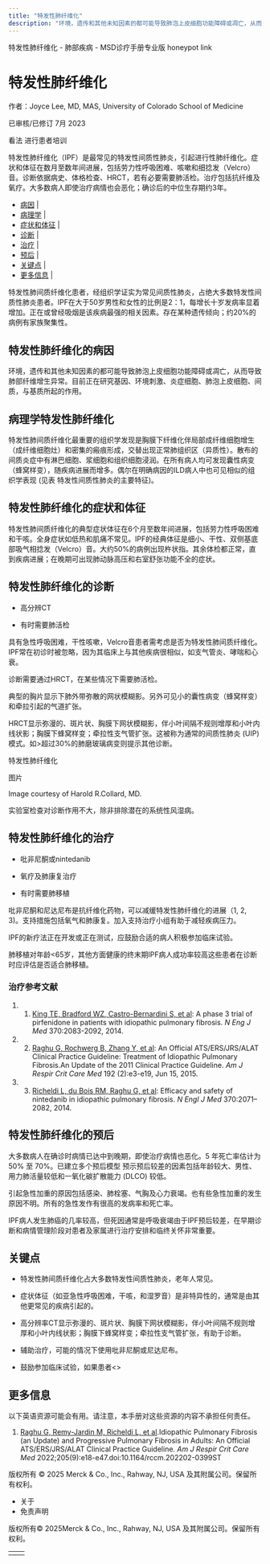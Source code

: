 ```yaml
---
title: "特发性肺纤维化"
description: "环境，遗传和其他未知因素的都可能导致肺泡上皮细胞功能障碍或凋亡，从而导致肺部纤维增生异常。目前正在研究基因、环境刺激、炎症细胞、肺泡上皮细胞、间质，与基质所起的作用。"
---
```


﻿特发性肺纤维化 \- 肺部疾病 \- MSD诊疗手册专业版 honeypot link

# 特发性肺纤维化

作者：Joyce Lee, MD, MAS, University of Colorado School of Medicine

已审核/已修订 7月 2023

看法 进行患者培训

特发性肺纤维化（IPF）是最常见的特发性间质性肺炎，引起进行性肺纤维化。症状和体征在数月至数年间进展，包括劳力性呼吸困难、咳嗽和细捻发（Velcro）音。诊断依据病史、体格检查、HRCT，若有必要需要肺活检。治疗包括抗纤维及氧疗。大多数病人即使治疗病情也会恶化；确诊后的中位生存期约3年。

- [病因](#病因_v8496440_zh) \|
- [病理学](#病理学_v8496443_zh) \|
- [症状和体征](#症状和体征_v8496447_zh) \|
- [诊断](#诊断_v8496450_zh) \|
- [治疗](#治疗_v8496467_zh) \|
- [预后](#预后_v8496462_zh) \|
- [关键点](#关键点_v8496479_zh) \|
- [更多信息](#更多信息_v82329832_zh) \|

特发性肺间质纤维化患者，经组织学证实为常见间质性肺炎，占绝大多数特发性间质性肺炎患者。IPF在大于50岁男性和女性的比例是2：1，每增长十岁发病率显着增加。正在或曾经吸烟是该疾病最强的相关因素。存在某种遗传倾向；约20%的病例有家族聚集性。

## 特发性肺纤维化的病因

环境，遗传和其他未知因素的都可能导致肺泡上皮细胞功能障碍或凋亡，从而导致肺部纤维增生异常。目前正在研究基因、环境刺激、炎症细胞、肺泡上皮细胞、间质，与基质所起的作用。

## 病理学特发性肺纤维化

特发性肺间质纤维化最重要的组织学发现是胸膜下纤维化伴局部成纤维细胞增生（成纤维细胞灶）和密集的瘢痕形成，交替出现正常肺组织区（异质性）。散布的间质炎症中有淋巴细胞、浆细胞和组织细胞浸润。在所有病人均可发现囊性病变（蜂窝样变），随疾病进展而增多。偶尔在明确病因的ILD病人中也可见相似的组织学表现 (见表 特发性间质性肺炎的主要特征)。

## 特发性肺纤维化的症状和体征

特发性肺间质纤维化的典型症状体征在6个月至数年间进展，包括劳力性呼吸困难和干咳。全身症状如低热和肌痛不常见。IPF的经典体征是细小、干性、双侧基底部吸气相捻发（Velcro）音。大约50%的病例出现杵状指。其余体检都正常，直到疾病进展；在晚期可出现肺动脉高压和右室舒张功能不全的症状。

## 特发性肺纤维化的诊断

- 高分辨CT

- 有时需要肺活检


具有急性呼吸困难，干性咳嗽，Velcro音患者需考虑是否为特发性肺间质纤维化。IPF常在初诊时被忽略，因为其临床上与其他疾病很相似，如支气管炎、哮喘和心衰。

诊断需要通过HRCT，在某些情况下需要肺活检。

典型的胸片显示下肺外带弥散的网状模糊影。另外可见小的囊性病变（蜂窝样变）和牵拉引起的气道扩张。

HRCT显示弥漫的、斑片状、胸膜下网状模糊影，伴小叶间隔不规则增厚和小叶内线状影；胸膜下蜂窝样变；牵拉性支气管扩张。这被称为通常的间质性肺炎 (UIP) 模式。如>超过30%的肺磨玻璃病变则提示其他诊断。

特发性肺纤维化



图片

Image courtesy of Harold R.Collard, MD.

实验室检查对诊断作用不大，除非排除潜在的系统性风湿病。

## 特发性肺纤维化的治疗

- 吡非尼酮或nintedanib

- 氧疗及肺康复治疗

- 有时需要肺移植


吡非尼酮和尼达尼布是抗纤维化药物，可以减缓特发性肺纤维化的进展（1, 2, 3)。支持措施包括氧气和肺康复。加入支持治疗小组有助于减轻疾病压力。

IPF的新疗法正在开发或正在测试，应鼓励合适的病人积极参加临床试验。

肺移植对年龄<65岁，其他方面健康的终末期IPF病人成功率较高这些患者在诊断时应评估是否适合肺移植。

### 治疗参考文献

1. 1. [King TE, Bradford WZ, Castro-Bernardini S, et al](http://www.ncbi.nlm.nih.gov/pubmed/24836312): A phase 3 trial of pirfenidone in patients with idiopathic pulmonary fibrosis. _N Eng J Med_ 370:2083-2092, 2014.

2. 2. [Raghu G, Rochwerg B, Zhang Y, et al](https://pubmed.ncbi.nlm.nih.gov/26177183/): An Official ATS/ERS/JRS/ALAT Clinical Practice Guideline: Treatment of Idiopathic Pulmonary Fibrosis.An Update of the 2011 Clinical Practice Guideline. _Am J Respir Crit Care Med_ 192 (2):e3-e19, Jun 15, 2015.

3. 3. [Richeldi L, du Bois RM, Raghu G, et al](https://www.ncbi.nlm.nih.gov/pubmed/24836310): Efficacy and safety of nintedanib in idiopathic pulmonary fibrosis. _N Engl J Med_ 370:2071–2082, 2014.


## 特发性肺纤维化的预后

大多数病人在确诊时病情已达中到晚期，即使治疗病情也恶化。5 年死亡率估计为 50% 至 70%。已建立多个预后模型 预示预后较差的因素包括年龄较大、男性、用力肺活量较低和一氧化碳扩散能力 (DLCO) 较低。

引起急性加重的原因包括感染、肺栓塞、气胸及心力衰竭。也有些急性加重的发生原因不明。所有的急性发作有很高的发病率和死亡率。

IPF病人发生肺癌的几率较高，但死因通常是呼吸衰竭由于IPF预后较差，在早期诊断和病情管理阶段对患者及家属进行治疗安排和临终关怀非常重要。

## 关键点

- 特发性肺间质纤维化占大多数特发性间质性肺炎，老年人常见。

- 症状体征（如亚急性呼吸困难，干咳，和湿罗音）是非特异性的，通常是由其他更常见的疾病引起的。

- 高分辨率CT显示弥漫的、斑片状、胸膜下网状模糊影，伴小叶间隔不规则增厚和小叶内线状影；胸膜下蜂窝样变；牵拉性支气管扩张，有助于诊断。

- 辅助治疗，可能的情况下使用吡非尼酮或尼达尼布。

- 鼓励参加临床试验，如果患者<>


## 更多信息

以下英语资源可能会有用。请注意，本手册对这些资源的内容不承担任何责任。

1. [Raghu G, Remy-Jardin M, Richeldi L, et al](https://pubmed.ncbi.nlm.nih.gov/35486072/).Idiopathic Pulmonary Fibrosis (an Update) and Progressive Pulmonary Fibrosis in Adults: An Official ATS/ERS/JRS/ALAT Clinical Practice Guideline. _Am J Respir Crit Care Med_ 2022;205(9):e18-e47.doi:10.1164/rccm.202202-0399ST




版权所有 © 2025
Merck & Co., Inc., Rahway, NJ, USA 及其附属公司。保留所有权利。

- 关于
- 免责声明

版权所有© 2025Merck & Co., Inc., Rahway, NJ, USA 及其附属公司。保留所有权利。

|     |     |
| --- | --- |
|  |  |